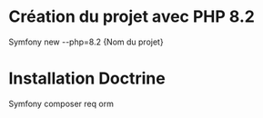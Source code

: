 # Création du projet avec PHP 8.2

Symfony new --php=8.2 {Nom du projet}

# Installation Doctrine

Symfony composer req orm
